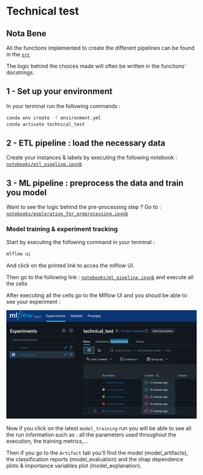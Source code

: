 # **Technical test**

## **Nota Bene**
All the functions implemented to create the different pipelines can be found in the [`src`](src)

The logic behind the choices made will often be written in the functions' docstrings.

## **1 - Set up your environment**

In your terminal run the following commands : 

```bash
conda env create -f environment.yml
conda activate technical_test
```

## **2 - ETL pipeline : load the necessary data**

Create your instances & labels by executing the following notebook : [`notebooks/etl_pipeline.ipynb`](notebooks/etl_pipeline.ipynb)

## **3 - ML pipeline : preprocess the data and train you model**

Want to see the logic behind the pre-processing step ? Go to : [`notebooks/exploration_for_preprocessing.ipynb`](notebooks/exploration_for_preprocessing.ipynb)


### **Model training & experiment tracking**

Start by executing the following command in your terminal :

```bash
mlflow ui
```

And click on the printed link to acces the mlflow UI.

Then go to the following link : [`notebooks/ml_pipeline.ipynb`](notebooks/ml_pipeline.ipynb) and execute all the cells

After executing all the cells go to the Mlflow UI and you shoud be able to see your experiment : 

![alt text](image.png)

Now if you click on the latest `model_training` run you will be able to see all the run information such as : all the parameters used throughout the execution, the training metrics,...

Then if you go to the `Artifact` tab you'll find the model (model_artifacts), the classification reports (model_evaluation) and the shap dependence plots & importance variables plot (model_explanation).
